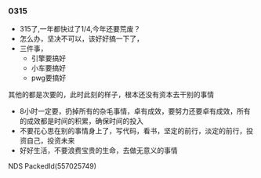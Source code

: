### 0315

- 315了,一年都快过了1/4,今年还要荒废？
- 怎么办，坚决不可以，该好好搞一下了，
- 三件事，
  - 引擎要搞好
  - 小车要搞好
  - pwg要搞好

其他的都是次要的，此时此刻的样子，根本还没有资本去干别的事情
- 8小时一定要，扔掉所有的杂毛事情，卓有成效，要努力还要卓有成效，所有的成效都是时间的积累，确保时间的投入
- 不要花心思在别的事情身上了，写代码，看书，坚定的前行，淡定的前行，投资自己，投资未来
- 好好生活，不要浪费宝贵的生命，去做无意义的事情

NDS PackedId(557025749)